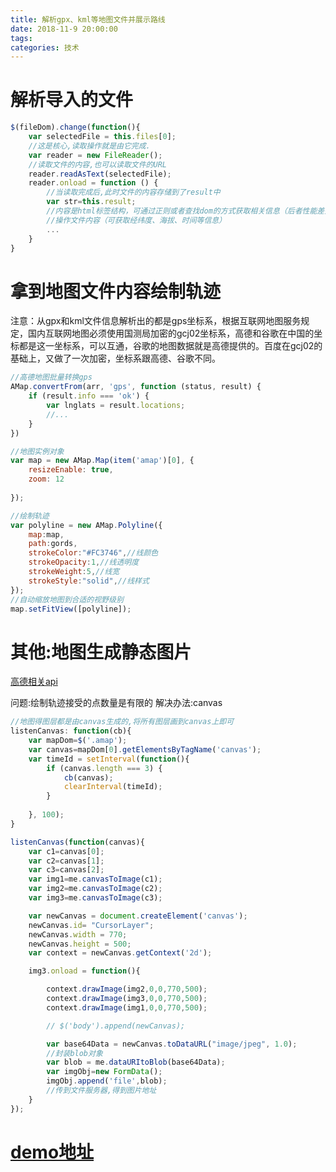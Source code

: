 ```yaml
---
title: 解析gpx、kml等地图文件并展示路线
date: 2018-11-9 20:00:00
tags:
categories: 技术
---
```

 >

# 解析导入的文件
```javascript
$(fileDom).change(function(){
    var selectedFile = this.files[0];
    //这是核心,读取操作就是由它完成.
    var reader = new FileReader();
    //读取文件的内容,也可以读取文件的URL
    reader.readAsText(selectedFile);
    reader.onload = function () {
        //当读取完成后,此时文件的内容存储到了result中
        var str=this.result;
        //内容是html标签结构，可通过正则或者查找dom的方式获取相关信息（后者性能差些）
        //操作文件内容（可获取经纬度、海拔、时间等信息）
        ...
    }
}
```

# 拿到地图文件内容绘制轨迹

注意：从gpx和kml文件信息解析出的都是gps坐标系，根据互联网地图服务规定，国内互联网地图必须使用国测局加密的gcj02坐标系，高德和谷歌在中国的坐标都是这一坐标系，可以互通，谷歌的地图数据就是高德提供的。百度在gcj02的基础上，又做了一次加密，坐标系跟高德、谷歌不同。


```javascript
//高德地图批量转换gps
AMap.convertFrom(arr, 'gps', function (status, result) {
    if (result.info === 'ok') {
        var lnglats = result.locations;
        //...
    }
})

//地图实例对象
var map = new AMap.Map(item('amap')[0], {
    resizeEnable: true,
    zoom: 12
    
});

//绘制轨迹  
var polyline = new AMap.Polyline({  
    map:map,  
    path:gords,  
    strokeColor:"#FC3746",//线颜色  
    strokeOpacity:1,//线透明度  
    strokeWeight:5,//线宽  
    strokeStyle:"solid",//线样式  
});
//自动缩放地图到合适的视野级别
map.setFitView([polyline]);
```
# 其他:地图生成静态图片

[高德相关api](https://lbs.amap.com/api/webservice/guide/api/staticmaps/?)

问题:绘制轨迹接受的点数量是有限的
解决办法:canvas

```javascript
//地图得图层都是由canvas生成的,将所有图层画到canvas上即可
listenCanvas: function(cb){
    var mapDom=$('.amap');
    var canvas=mapDom[0].getElementsByTagName('canvas');
    var timeId = setInterval(function(){
        if (canvas.length === 3) {
            cb(canvas);
            clearInterval(timeId);
        }
        
    }, 100);
}

listenCanvas(function(canvas){
    var c1=canvas[0];
    var c2=canvas[1];
    var c3=canvas[2];
    var img1=me.canvasToImage(c1);
    var img2=me.canvasToImage(c2);
    var img3=me.canvasToImage(c3);

    var newCanvas = document.createElement('canvas');
    newCanvas.id= "CursorLayer";     
    newCanvas.width = 770;
    newCanvas.height = 500;
    var context = newCanvas.getContext('2d');

    img3.onload = function(){

        context.drawImage(img2,0,0,770,500);
        context.drawImage(img3,0,0,770,500);
        context.drawImage(img1,0,0,770,500);

        // $('body').append(newCanvas);

        var base64Data = newCanvas.toDataURL("image/jpeg", 1.0);
        //封装blob对象
        var blob = me.dataURItoBlob(base64Data);
        var imgObj=new FormData();
        imgObj.append('file',blob);
        //传到文件服务器,得到图片地址
    }
});

```
# [demo地址](https://github.com/Amateur-fisherman/drawMapFile)

